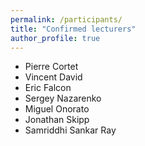 ```yaml
---
permalink: /participants/
title: "Confirmed lecturers"
author_profile: true
---
```

[//]: # (- John Doe)

[//]: # (- Sergey Nazarenko)


- Pierre Cortet
- Vincent David
- Eric Falcon
- Sergey Nazarenko
- Miguel Onorato
- Jonathan Skipp
- Samriddhi Sankar Ray 